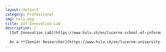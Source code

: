```yaml
---
layout: default
category: Professional
img: hslu.png
title: IoT Innovation Lab
description: |
  [IoT Innovation Lab](https://www.hslu.ch/en/lucerne-school-of-information-technology/research/systems-and-software/internet-of-things/) is a research unit that focuses on developing IoT systems and software, programmable IoT platforms, next-generation IoT systems architectures, and novel information technology services to shape the emerging trends in IoT systems, infrastructure, and services sectors.
  
  As a **[Senior Researcher](https://www.hslu.ch/en/lucerne-university-of-applied-sciences-and-arts/about-us/people-finder/profile/?pid=4666)**, I work on highly distributed systems solutions.
---
```

